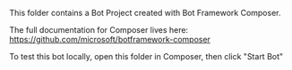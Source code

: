This folder contains a Bot Project created with Bot Framework Composer.

The full documentation for Composer lives here:
https://github.com/microsoft/botframework-composer

To test this bot locally, open this folder in Composer, then click "Start Bot"